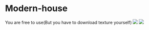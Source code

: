 # Modern-house
You are free to use(But you have to download texture yourself)
![](https://github.com/Nekodigi/Images/blob/master/2019/Modern%20house.png)
![](https://github.com/Nekodigi/Images/blob/master/2019/RoomFinalCompost.png)
